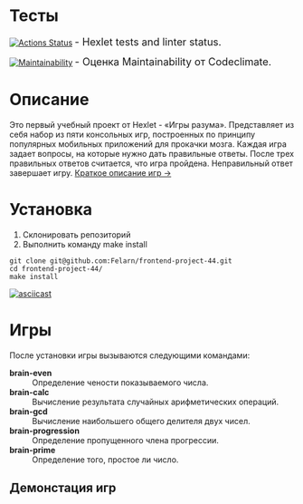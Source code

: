 # Тесты


[![Actions Status](https://github.com/DenisDVM/frontend-project-44/workflows/hexlet-check/badge.svg)](https://github.com/DenisDVM/frontend-project-44/actions) <span style="font-size: 18px;"> - Hexlet tests and linter status.</span>


[![Maintainability](https://api.codeclimate.com/v1/badges/45592d5faac931a33a49/maintainability)](https://codeclimate.com/github/DenisDVM/frontend-project-44/maintainability) <span style="font-size: 18px;"> - Оценка Maintainability от Codeclimate.</span>


# Описание
Это первый учебный проект от Hexlet - «Игры разума».
Представляет из себя набор из пяти консольных игр, построенных по принципу популярных мобильных приложений для прокачки мозга. Каждая игра задает вопросы, на которые нужно дать правильные ответы. После трех правильных ответов считается, что игра пройдена. Неправильный ответ завершает игру.
<a href="#game-description" >Краткое описание игр -></a>

# Установка
<ol>
    <li>Склонировать репозиторий</li>
    <li>Выполнить команду make install</li>
</ol>

```
git clone git@github.com:Felarn/frontend-project-44.git
cd frontend-project-44/
make install
```

[![asciicast](https://asciinema.org/a/kQvH2HekUsJAjgmh3JZsDjLlc.svg)](https://asciinema.org/a/kQvH2HekUsJAjgmh3JZsDjLlc)
<p id="game-description" ></p>

# Игры
После установки игры вызываются следующими командами:
<dl>
    <dt style="font-weight: bold;">brain-even</dt><dd>Определение чености показываемого числа.</dd>
    <dt style="font-weight: bold;">brain-calc</dt><dd>Вычисление результата случайных арифметических операций.</dd>
    <dt style="font-weight: bold;">brain-gcd</dt><dd>Вычисление наибольшего общего делителя двух чисел.</dd>
    <dt style="font-weight: bold;">brain-progression</dt><dd>Определение пропущенного члена прогрессии.</dd>
    <dt style="font-weight: bold;">brain-prime</dt><dd>Определение того, простое ли число.</dd>
</dl>

## Демонстация игр


